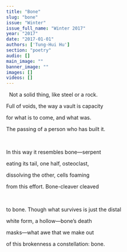 ```yaml
---
title: "Bone"
slug: "bone"
issue: "Winter"
issue_full_name: "Winter 2017"
year: "2017"
date: "2017-01-01"
authors: ['Tung-Hui Hu']
section: "poetry"
audio: []
main_image: ""
banner_image: ""
images: []
videos: []
---
```

  Not a solid thing, like steel or a rock.

 Full of voids, the way a vault is capacity

 for what is to come, and what was.

 The passing of a person who has built it.

  

 In this way it resembles bone—serpent

 eating its tail, one half, osteoclast,

 dissolving the other, cells foaming

 from this effort. Bone-cleaver cleaved

  

 to bone. Though what survives is just the distal

 white form, a hollow—bone’s death

 masks—what awe that we make out

 of this brokenness a constellation: bone.

